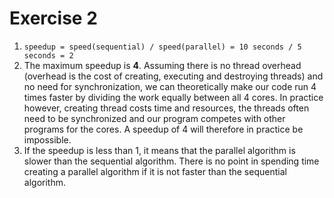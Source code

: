 # Exercise 2

1. `speedup = speed(sequential) / speed(parallel) = 10 seconds / 5 seconds = 2`
2. The maximum speedup is **4**. Assuming there is no thread overhead (overhead is the cost of creating, executing and destroying threads) and no need for synchronization, we can theoretically make our code run 4 times faster by dividing the work equally between all 4 cores. In practice however, creating thread costs time and resources, the threads often need to be synchronized and our program competes with other programs for the cores. A speedup of 4 will therefore in practice be impossible.
3. If the speedup is less than 1, it means that the parallel algorithm is slower than the sequential algorithm. There is no point in spending time creating a parallel algorithm if it is not faster than the sequential algorithm.
